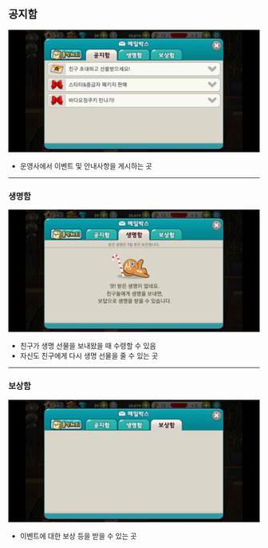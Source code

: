 ## 공지함

![공지](./img/공지.jpg)
* 운영사에서 이벤트 및 안내사항을 게시하는 곳
---

### 생명함
![생명함](./img/생명함.jpg)
* 친구가 생명 선물을 보내왔을 때 수령할 수 있음
* 자신도 친구에게 다시 생명 선물을 줄 수 있는 곳

---

### 보상함

![보상함](./img/보상함.jpg)
* 이벤트에 대한 보상 등을 받을 수 있는 곳
